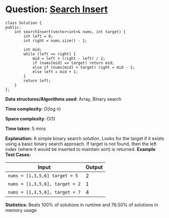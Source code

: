 <h1>Question: <a href="https://leetcode.com/problems/search-insert-position/description">Search Insert</a></h1>

```
class Solution {
public:
    int searchInsert(vector<int>& nums, int target) {
        int left = 0;
        int right = nums.size() - 1;

        int mid;
        while (left <= right) {
            mid = left + (right - left) / 2;
            if (nums[mid] == target) return mid;
            else if (nums[mid] > target) right = mid - 1;
            else left = mid + 1;
        }
        return left;
    }
};
```

**Data structures/Algorithms used**: Array, Binary search

**Time complexity**: O(log n)

**Space complexity**: O(1)

**Time taken**: 5 mins

**Explanation:**
A simple binary search solution. Looks for the target if it exists using a basic binary search approach. If target is not found, then the left index (where it would be inserted to maintain sort) is returned.
**Example Test Cases:**


| Input  | Output |
| ------------- | ------------- |
| <code>nums = [1,3,5,6] target = 5 </code>  | 2 |
| <code>nums = [1,3,5,6], target = 2</code>  | 1 |
| <code>nums = [1,3,5,6], target = 7</code>  | 4 |

**Statistics:** Beats 100% of solutions in runtime and 76.50% of solutions in memory usage
